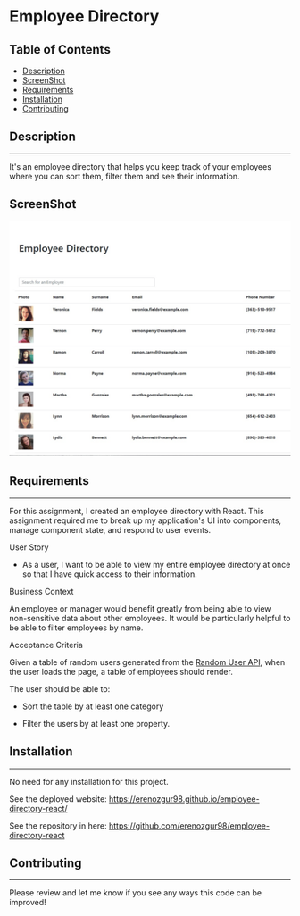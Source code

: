 # **Employee Directory**

## Table of Contents

* [Description](#description)
* [ScreenShot](#screenshot)
* [Requirements](#requirement)
* [Installation](#installation)
* [Contributing](#contributing)

## Description
---
It's an employee directory that helps you keep track of your employees where you can sort them, filter them and see their information.

## ScreenShot
![ss](assets/ss.jpg)

## Requirements
---

For this assignment, I created an employee directory with React. This assignment required me to break up my application's UI into components, manage component state, and respond to user events.

User Story

* As a user, I want to be able to view my entire employee directory at once so that I have quick access to their information.

Business Context

An employee or manager would benefit greatly from being able to view non-sensitive data about other employees. It would be particularly helpful to be able to filter employees by name.

Acceptance Criteria

Given a table of random users generated from the [Random User API](https://randomuser.me/), when the user loads the page, a table of employees should render. 

The user should be able to:

  * Sort the table by at least one category

  * Filter the users by at least one property.


## Installation
---
No need for any installation for this project.

See the deployed website: https://erenozgur98.github.io/employee-directory-react/

See the repository in here: https://github.com/erenozgur98/employee-directory-react

## Contributing
---
Please review and let me know if you see any ways this code can be improved!

